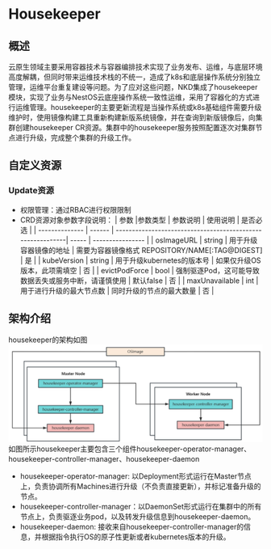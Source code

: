 # Housekeeper

## 概述

云原生领域主要采用容器技术与容器编排技术实现了业务发布、运维，与底层环境高度解耦，但同时带来运维技术栈的不统一，造成了k8s和底层操作系统分别独立管理，运维平台重复建设等问题。为了应对这些问题，NKD集成了housekeeper模块，实现了业务与NestOS云底座操作系统一致性运维，采用了容器化的方式进行运维管理。housekeeper的主要更新流程是当操作系统或k8s基础组件需要升级维护时，使用镜像构建工具重新构建新版系统镜像，并在查询到新版镜像后，向集群创建housekeeper CR资源。集群中的housekeeper服务按照配置逐次对集群节点进行升级，完成整个集群的升级工作。

## 自定义资源
### Update资源
- 权限管理：通过RBAC进行权限限制
- CRD资源对象参数字段说明：
  | 参数           |参数类型  | 参数说明                                                  | 使用说明 | 是否必选         |
  | -------------- | ------  | -----------------------------------------------------------| ----- | ---------------- |
  | osImageURL      | string  | 用于升级容器镜像的地址           | 需要为容器镜像格式 REPOSITORY/NAME[:TAG@DIGEST] | 是         |
  | kubeVersion      | string  | 用于升级kubernetes的版本号           | 如果仅升级OS版本，此项需填空 | 否         |
  | evictPodForce      | bool  | 强制驱逐Pod，这可能导致数据丢失或服务中断，请谨慎使用           | 默认false | 否         |
  | maxUnavailable      | int  | 用于进行升级的最大节点数           | 同时升级的节点的最大数量 | 否         |

## 架构介绍
housekeeper的架构如图
![housekeeper-arch](/docs/figures/housekeeper-arch.jpg)
如图所示housekeeper主要包含三个组件housekeeper-operator-manager、housekeeper-controller-manager、housekeeper-daemon
- housekeeper-operator-manager: 以Deployment形式运行在Master节点上，负责协调所有Machines进行升级（不负责直接更新），并标记准备升级的节点。
- housekeeper-controller-manager：以DaemonSet形式运行在集群中的所有节点上，负责驱逐业务pod，以及转发升级信息到housekeeper-daemon。
- housekeeper-daemon: 接收来自housekeeper-controller-manager的信息，并根据指令执行OS的原子性更新或者kubernetes版本的升级。
